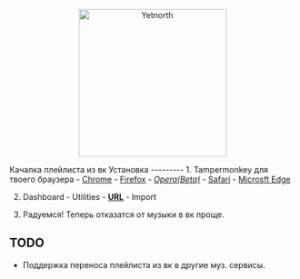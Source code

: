 <p align="center">
        <img src="https://imgur.com/XVm3mdR" width="260" alt="Yetnorth" />
</p>
Качалка плейлиста из вк
Установка
---------
1. Tampermonkey для твоего браузера
 - <a href="https://chrome.google.com/webstore/detail/tampermonkey/dhdgffkkebhmkfjojejmpbldmpobfkfo">Chrome</a>
 - <a href="https://addons.mozilla.org/ru/firefox/addon/tampermonkey/">Firefox</a>
 - <a href="https://addons.opera.com/ru/extensions/details/tampermonkey-beta/?display=en"><i>Opera(Beta)</i></a>
 - <a href="https://safari.tampermonkey.net/tampermonkey.safariextz">Safari</a>
 - <a href="https://www.microsoft.com/store/apps/9NBLGGH5162S">Microsft Edge</a>
 
 2. Dashboard - Utilities - <a href="https://raw.githubusercontent.com/left2x/Yetnorth/master/Yetnorth.js"><b>URL</b></a> - Import
 
 3. Радуемся! Теперь отказатся от музыки в вк проще.
 
 TODO
 ----
 - Поддержка переноса плейлиста из вк в другие муз. сервисы.
